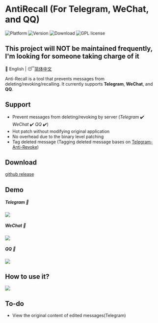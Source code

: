 # AntiRecall (For Telegram, WeChat, and QQ)

![Platform](https://img.shields.io/badge/Platform-Windows-brightgreen)  ![Version](https://img.shields.io/badge/Version-v3.0.0-red)  ![Download](https://img.shields.io/badge/Downloads-5.0K-yellow)  ![GPL license](https://img.shields.io/badge/License-GPL-blue.svg)

## This project will NOT be maintained frequently, I'm looking for someone taking charge of it

:crescent_moon: English | :sleeping:[简体中文](/README-zh.md)

Anti-Recall is a tool that prevents messages from deleting/revoking/recalling. It currently supports  **Telegram**, **WeChat**, and **QQ**.



## Support

- Prevent messages from deleting/revoking by server (*Telegram* :heavy_check_mark: *WeChat* :heavy_check_mark: *QQ* :heavy_check_mark:)
- Hot patch without modifying original application
- No overhead due to the binary level patching
- Tag deleted message (Tagging deleted message bases on [Telegram-Anti-Revoke](https://github.com/SpriteOvO/Telegram-Anti-Revoke ))

## Download

[github release](https://github.com/FlyRabbit/AntiRecall/releases)

## Demo

##### Telegram :arrow_down_small:

![](resource/telegram.gif)

##### WeChat :arrow_down_small:

![](resource/wechat.gif)

##### QQ :arrow_down_small:

![](resource/qq.gif)

## How to use it?

![](resource/how_to_use.gif)

## To-do 

- View the original content of edited messages(Telegram)

